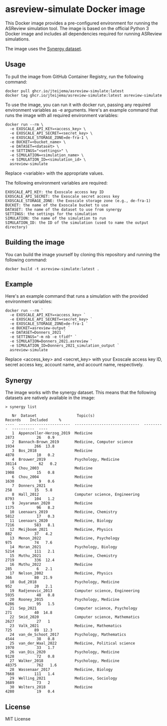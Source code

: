 # asreview-simulate Docker image

This Docker image provides a pre-configured environment for running the ASReview simulation tool. The image is based on the official Python 3 Docker image and includes all dependencies required for running ASReview simulations.

The image uses the [Synergy dataset](https://github.com/asreview/synergy-dataset-py).

## Usage

To pull the image from GitHub Container Registry, run the following command:

```console
docker pull ghcr.io/jteijema/asreview-simulate:latest
docker tag ghcr.io/jteijema/asreview-simulate:latest asreview-simulate
```

To use the image, you can run it with docker run, passing any required environment variables as -e arguments. Here's an example command that runs the image with all required environment variables:

```console
docker run --rm \
  -e EXOSCALE_API_KEY=<access_key> \
  -e EXOSCALE_API_SECRET=<secret_key> \
  -e EXOSCALE_STORAGE_ZONE=de-fra-1 \
  -e BUCKET=<bucket_name> \
  -e DATASET=<dataset> \
  -e SETTINGS="<settings>" \
  -e SIMULATION=<simulation_name> \
  -e SIMULATION_ID=<simulation_id> \
  asreview-simulate
```

Replace \<variable> with the appropriate values.

The following environment variables are required:

    EXOSCALE_API_KEY: the Exoscale access key ID
    EXOSCALE_API_SECRET: the Exoscale secret access key
    EXOSCALE_STORAGE_ZONE: the Exoscale storage zone (e.g., de-fra-1)
    BUCKET: the name of the Exoscale bucket to use
    DATASET: the name of the dataset to use from synergy
    SETTINGS: the settings for the simulation
    SIMULATION: the name of the simulation to run
    SIMULATION_ID: the ID of the simulation (used to name the output directory)

## Building the image
You can build the image yourself by cloning this repository and running the following command:

```console
docker build -t asreview-simulate:latest .
```

## Example

Here's an example command that runs a simulation with the provided environment variables:

```console
docker run --rm `
  -e EXOSCALE_API_KEY=<access_key> `
  -e EXOSCALE_API_SECRET=<secret_key> `
  -e EXOSCALE_STORAGE_ZONE=de-fra-1 `
  -e BUCKET=asreview-output `
  -e DATASET=Donners_2021 `
  -e SETTINGS="-m nb -e tfidf" `
  -e SIMULATION=Donners_2021.asreview `
  -e SIMULATION_ID=Donners_2021_simulation_output `
  asreview-simulate
```

Replace <access_key> and <secret_key> with your Exoscale access key ID, secret access key, account name, and account name, respectively.

## Synergy
The image works with the synergy dataset. This means that the following datasets are natively available in the image:

```console
> synergy list

   Nr  Dataset                  Topic(s)                         Records    Included     %
----  -----------------------  -----------------------------  ---------  ----------  ----
   1  Appenzeller-Herzog_2019  Medicine                            2873          26   0.9
   2  Bannach-Brown_2019       Medicine, Computer science          1934         266  13.8
   3  Bos_2018                 Medicine                            4878          10   0.2
   4  Brouwer_2019             Psychology, Medicine               38114          62   0.2
   5  Chou_2003                Medicine                            1908          15   0.8
   6  Chou_2004                Medicine                            1630           9   0.6
   7  Donners_2021             Medicine                             258          15   5.8
   8  Hall_2012                Computer science, Engineering       8793         104   1.2
   9  Jeyaraman_2020           Medicine                            1175          96   8.2
  10  Leenaars_2019            Medicine, Chemistry                 5812          17   0.3
  11  Leenaars_2020            Medicine, Biology                   7216         583   8.1
  12  Meijboom_2021            Medicine, Physics                    882          37   4.2
  13  Menon_2022               Medicine, Psychology                 975          74   7.6
  14  Moran_2021               Psychology, Biology                 5214         111   2.1
  15  Muthu_2021               Medicine, Chemistry                 2719         336  12.4
  16  Muthu_2022               Medicine                             285           6   2.1
  17  Nelson_2002              Medicine, Physics                    366          80  21.9
  18  Oud_2018                 Psychology, Medicine                 952          20   2.1
  19  Radjenovic_2013          Computer science, Engineering       5935          48   0.8
  20  Rooney_2015              Psychology, Medicine                6286          95   1.5
  21  Sep_2021                 Computer science, Psychology         271          40  14.8
  22  Smid_2020                Computer science, Mathematics       2627          27   1
  23  Valk_2021                Medicine, Mathematics                725          89  12.3
  24  van_de_Schoot_2017       Psychology, Mathematics             4544          38   0.8
  25  van_der_Waal_2022        Medicine, Political science         1970          33   1.7
  26  van_Dis_2020             Psychology, Medicine                9128          72   0.8
  27  Walker_2018              Psychology, Medicine               48375         762   1.6
  28  Wassenaar_2017           Medicine, Biology                   7668         111   1.4
  29  Welling_2021             Medicine, Sociology                 3689          73   2
  30  Wolters_2018             Medicine                            4280          19   0.4
```

## License
MIT License
